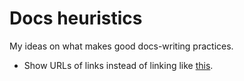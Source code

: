 # Docs heuristics

My ideas on what makes good docs-writing practices.

- Show URLs of links instead of linking like [this](https://example.com).
